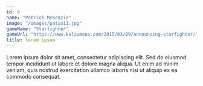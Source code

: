 ```yaml
---
id: 6
name: "Patrick McKenzie"
image: "/images/patio11.jpg"
gameName: "Starfighter"
gameUrl: "https://www.kalzumeus.com/2015/03/09/announcing-starfighter/"
title: lorem ipsum
---
```


Lorem ipsum dolor sit amet, consectetur adipiscing elit. Sed do eiusmod tempor incididunt ut labore et dolore magna aliqua. Ut enim ad minim veniam, quis nostrud exercitation ullamco laboris nisi ut aliquip ex ea commodo consequat.